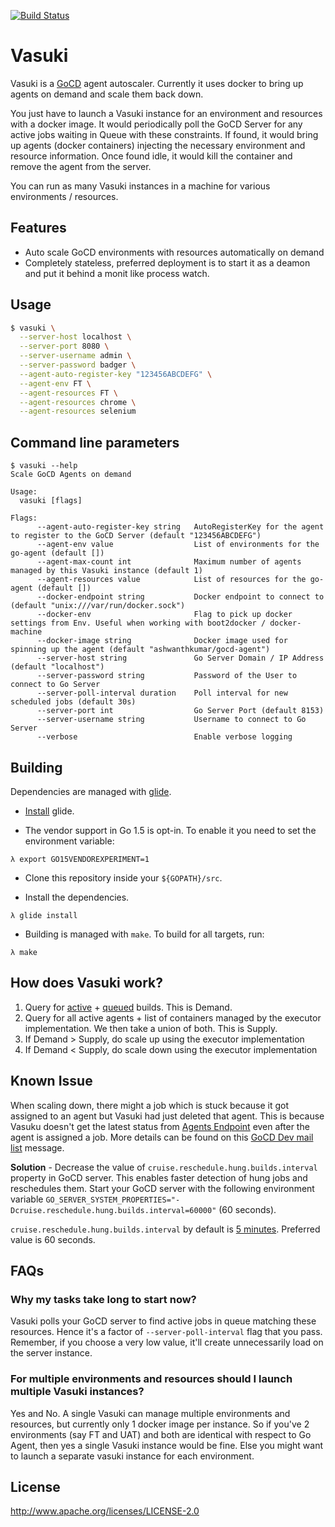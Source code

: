 [![Build Status](https://snap-ci.com/indix/vasuki/branch/master/build_image)](https://snap-ci.com/indix/vasuki/branch/master)
# Vasuki

Vasuki is a [GoCD](http://go.cd/) agent autoscaler. Currently it uses docker to bring up agents on demand and scale them back down.

You just have to launch a Vasuki instance for an environment and resources with a docker image. It would periodically poll the GoCD Server for any active jobs waiting in Queue with these constraints. If found, it would bring up agents (docker containers) injecting the necessary environment and resource information. Once found idle, it would kill the container and remove the agent from the server.

You can run as many Vasuki instances in a machine for various environments / resources.

## Features
- Auto scale GoCD environments with resources automatically on demand
- Completely stateless, preferred deployment is to start it as a deamon and put it behind a monit like process watch.

## Usage
```bash
$ vasuki \
  --server-host localhost \
  --server-port 8080 \
  --server-username admin \
  --server-password badger \
  --agent-auto-register-key "123456ABCDEFG" \
  --agent-env FT \
  --agent-resources FT \
  --agent-resources chrome \
  --agent-resources selenium
```

## Command line parameters
```
$ vasuki --help
Scale GoCD Agents on demand

Usage:
  vasuki [flags]

Flags:
      --agent-auto-register-key string   AutoRegisterKey for the agent to register to the GoCD Server (default "123456ABCDEFG")
      --agent-env value                  List of environments for the go-agent (default [])
      --agent-max-count int              Maximum number of agents managed by this Vasuki instance (default 1)
      --agent-resources value            List of resources for the go-agent (default [])
      --docker-endpoint string           Docker endpoint to connect to (default "unix:///var/run/docker.sock")
      --docker-env                       Flag to pick up docker settings from Env. Useful when working with boot2docker / docker-machine
      --docker-image string              Docker image used for spinning up the agent (default "ashwanthkumar/gocd-agent")
      --server-host string               Go Server Domain / IP Address (default "localhost")
      --server-password string           Password of the User to connect to Go Server
      --server-poll-interval duration    Poll interval for new scheduled jobs (default 30s)
      --server-port int                  Go Server Port (default 8153)
      --server-username string           Username to connect to Go Server
      --verbose                          Enable verbose logging
```

## Building

Dependencies are managed with [glide](https://github.com/Masterminds/glide).

- [Install](https://github.com/Masterminds/glide#install) glide.

- The vendor support in Go 1.5 is opt-in. To enable it you need to set the environment variable:

```
λ export GO15VENDOREXPERIMENT=1
```

- Clone this repository inside your `${GOPATH}/src`.

- Install the dependencies.

```
λ glide install
```

- Building is managed with `make`. To build for all targets, run:

```
λ make
```

## How does Vasuki work?
1. Query for [active](https://api.go.cd/current/#get-all-agents) + [queued](https://api.go.cd/current/#get-scheduled-jobs) builds. This is Demand.
2. Query for all active agents + list of containers managed by the executor implementation. We then take a union of both. This is Supply.
3. If Demand > Supply, do scale up using the executor implementation
4. If Demand < Supply, do scale down using the executor implementation

## Known Issue
When scaling down, there might a job which is stuck because it got assigned to an agent but Vasuki had just deleted that agent. This is because Vasuku doesn't get the latest status from [Agents Endpoint](https://api.go.cd/current/#get-all-agents) even after the agent is assigned a job. More details can be found on this [GoCD Dev mail list](https://groups.google.com/d/msg/go-cd-dev/tWmV0Rw9sJM/cz_qe4LcAQAJ) message.

**Solution** - Decrease the value of `cruise.reschedule.hung.builds.interval` property in GoCD server. This enables faster detection of hung jobs and reschedules them. Start your GoCD server with the following environment variable `GO_SERVER_SYSTEM_PROPERTIES="-Dcruise.reschedule.hung.builds.interval=60000"` (60 seconds).

`cruise.reschedule.hung.builds.interval` by default is [5 minutes](https://github.com/gocd/gocd/blob/master/server/properties/src/cruise.properties#L26). Preferred value is 60 seconds.

## FAQs
### Why my tasks take long to start now?
Vasuki polls your GoCD server to find active jobs in queue matching these resources. Hence it's a factor of `--server-poll-interval` flag that you pass. Remember, if you choose a very low value, it'll create unnecessarily load on the server instance.

### For multiple environments and resources should I launch multiple Vasuki instances?
Yes and No. A single Vasuki can manage multiple environments and resources, but currently only 1 docker image per instance. So if you've 2 environments (say FT and UAT) and both are identical with respect to Go Agent, then yes a single Vasuki instance would be fine. Else you might want to launch a separate vasuki instance for each environment.

## License
http://www.apache.org/licenses/LICENSE-2.0
